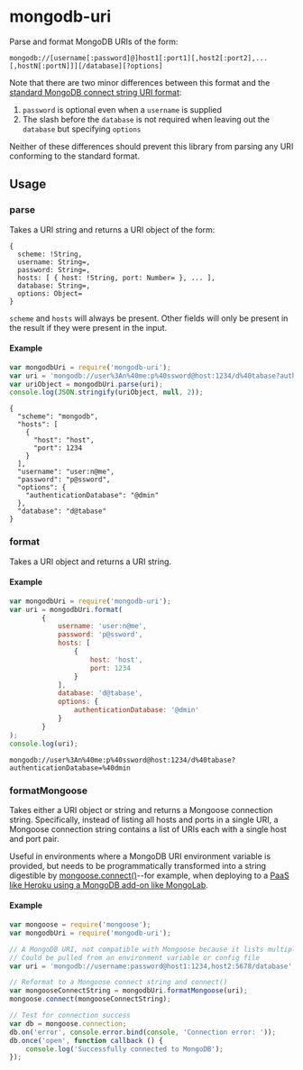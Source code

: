 # mongodb-uri

Parse and format MongoDB URIs of the form:

```
mongodb://[username[:password]@]host1[:port1][,host2[:port2],...[,hostN[:portN]]][/database][?options]
```

Note that there are two minor differences between this format and the
[standard MongoDB connect string URI format](http://docs.mongodb.org/manual/reference/connection-string/):

1. `password` is optional even when a `username` is supplied
2. The slash before the `database` is not required when leaving out the `database` but specifying `options`

Neither of these differences should prevent this library from parsing any URI conforming to the standard format.

## Usage

### parse

Takes a URI string and returns a URI object of the form:

```
{
  scheme: !String,
  username: String=,
  password: String=,
  hosts: [ { host: !String, port: Number= }, ... ],
  database: String=,
  options: Object=
}
```

`scheme` and `hosts` will always be present. Other fields will only be present in the result if they were present in the
input.

#### Example

```javascript
var mongodbUri = require('mongodb-uri');
var uri = 'mongodb://user%3An%40me:p%40ssword@host:1234/d%40tabase?authenticationDatabase=%40dmin';
var uriObject = mongodbUri.parse(uri);
console.log(JSON.stringify(uriObject, null, 2));
```

```
{
  "scheme": "mongodb",
  "hosts": [
    {
      "host": "host",
      "port": 1234
    }
  ],
  "username": "user:n@me",
  "password": "p@ssword",
  "options": {
    "authenticationDatabase": "@dmin"
  },
  "database": "d@tabase"
}
```

### format

Takes a URI object and returns a URI string.

#### Example

```javascript
var mongodbUri = require('mongodb-uri');
var uri = mongodbUri.format(
        {
            username: 'user:n@me',
            password: 'p@ssword',
            hosts: [
                {
                    host: 'host',
                    port: 1234
                }
            ],
            database: 'd@tabase',
            options: {
                authenticationDatabase: '@dmin'
            }
        }
);
console.log(uri);
```

```
mongodb://user%3An%40me:p%40ssword@host:1234/d%40tabase?authenticationDatabase=%40dmin
```

### formatMongoose

Takes either a URI object or string and returns a Mongoose connection string. Specifically, instead of listing all hosts
and ports in a single URI, a Mongoose connection string contains a list of URIs each with a single host and port pair.

Useful in environments where a MongoDB URI environment variable is provided, but needs to be programmatically
transformed into a string digestible by [mongoose.connect()](http://mongoosejs.com/docs/connections.html)--for example,
when deploying to a [PaaS like Heroku using a MongoDB add-on like MongoLab](https://devcenter.heroku.com/articles/mongolab).

#### Example

```javascript
var mongoose = require('mongoose');
var mongodbUri = require('mongodb-uri');

// A MongoDB URI, not compatible with Mongoose because it lists multiple hosts in the address
// Could be pulled from an environment variable or config file
var uri = 'mongodb://username:password@host1:1234,host2:5678/database';

// Reformat to a Mongoose connect string and connect()
var mongooseConnectString = mongodbUri.formatMongoose(uri);
mongoose.connect(mongooseConnectString);

// Test for connection success
var db = mongoose.connection;
db.on('error', console.error.bind(console, 'Connection error: '));
db.once('open', function callback () {
    console.log('Successfully connected to MongoDB');
});
```
